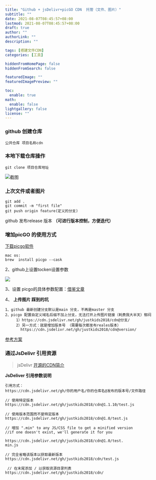 ```yaml
---
title: "Github + jsDelivr+picGO CDN  托管（文件、图片）"
subtitle: ""
date: 2021-08-07T08:45:57+08:00
lastmod: 2021-08-07T08:45:57+08:00
draft: true
author: ""
authorLink: ""
description: ""

tags: [搭建文件CDN]
categories: [工具]

hiddenFromHomePage: false
hiddenFromSearch: false

featuredImage: ""
featuredImagePreview: ""

toc:
  enable: true
math:
  enable: false
lightgallery: false
license: ""
---
```

### github 创建仓库 
```
公共仓库 项目名称cdn
```
### 本地下载仓库操作
```
git clone 项目仓库地址
```
 ![截图](https://cdn.jsdelivr.net/gh/justkids2018/cdn@1.0.1/tool/hugo-cdn-img.png) 

### 上次文件或者图片
```
git add .
git commit -m "first file"
git push origin feature(定义的分支)
```
github 发布release 版本 **（可进行版本控制，方便迭代）**

### 增加picGO 的使用方式
[下载picgo软件](https://github.com/Molunerfinn/PicGo)
```
mac os:
brew  install picgo --cask
```
2、github上设置tocken设置参数

![](https://cdn.jsdelivr.net/gh/justkids2018/cdn@main/tool/bbb.PNG)

3、设置 picgo的具体参数配置：[借鉴文章](https://www.jianshu.com/p/9d91355e8418)

4、 **上传图片 踩到的坑** 
```
1、github 最新创建分支默认是main 分支，不再是master 分支
2、picgo 配置自定义域名后缀不加上分支，无法打开上传图片链接（耗费我大半天）郁闷
     1）https://cdn.jsdelivr.net/gh/justkids2018/cdn@分支/
     2）另一方式：就是增加版本号 （需要每次都发布reales版本）
       https://cdn.jsdelivr.net/gh/justkids2018/cdn@version/
```

[参考方案](https://blog.csdn.net/shuimqs/article/details/109179005)

### 通过JsDelivr  引用资源

> jsDelivr [开源的CDN简介](https://www.jsdelivr.com/?docs=gh)

**JsDeliver 引用参数说明**
```
引用方式：
https://cdn.jsdelivr.net/gh/你的用户名/你的仓库名@发布的版本号/文件路径

// 使用特定版本
https://cdn.jsdelivr.net/gh/justkids2018/cdn@1.1.10/test.js   

// 使用版本范围而不是特定版本
https://cdn.jsdelivr.net/gh/justkids2018/cdn@1.0/test.js   

// 增加 ".min" to any JS/CSS file to get a minified version
//if one doesn't exist, we'll generate it for you

https://cdn.jsdelivr.net/gh/justkids2018/cdn@1.0/test.
min.js   
 
// 完全省略该版本以获取最新版本
https://cdn.jsdelivr.net/gh/justkids2018/cdn/test.js

 // 在末尾添加 / 以获取资源目录列表
https://cdn.jsdelivr.net/gh/justkids2018/cdn/
```

<!--more-->
